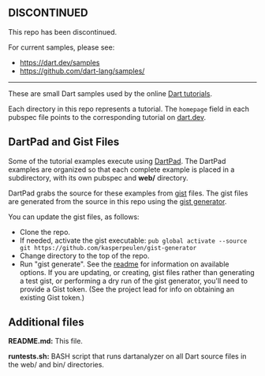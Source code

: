 ## DISCONTINUED

This repo has been discontinued. 

For current samples, please see:

* https://dart.dev/samples
* https://github.com/dart-lang/samples/

---

These are small Dart samples used by the online
[Dart tutorials](https://dart.dev/tutorials).

Each directory in this repo represents a tutorial.
The `homepage` field in each pubspec file points to the
corresponding tutorial on [dart.dev](https://dart.dev/).

## DartPad and Gist Files

Some of the tutorial examples execute using
[DartPad](https://dartpad.dev/).
The DartPad examples are organized so that each complete example is
placed in a subdirectory, with its own pubspec and **web/** directory.

DartPad grabs the source for these examples from 
[gist](https://gist.github.com/) files.
The gist files are generated from the source in this repo using the
[gist generator](https://github.com/kasperpeulen/gist-generator).

You can update the gist files, as follows:

* Clone the repo.
* If needed, activate the gist executable:
  `pub global activate --source git https://github.com/kasperpeulen/gist-generator`
* Change directory to the top of the repo.
* Run "gist generate".
  See the [readme](https://github.com/kasperpeulen/gist-generator)
  for information on available options. If you are updating, or creating,
  gist files rather than generating a test gist,
  or performing a dry run of the gist generator,
  you'll need to provide a Gist token.
  (See the project lead for info on obtaining an existing Gist token.)

## Additional files

**README.md:**
	This file.

**runtests.sh:**
	BASH script that runs dartanalyzer on all Dart source files in the web/ and bin/ directories.

